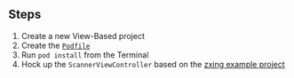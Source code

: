 Steps
-----

1. Create a new View-Based project
2. Create the [`Podfile`][podfile]
3. Run `pod install` from the Terminal
4. Hock up the `ScannerViewController` based on the [zxing example project][zxing]

[podfile]: https://raw.github.com/besi/ios-quickies/master/QRCodeReader/Podfile
[zxing]: https://github.com/TheLevelUp/ZXingObjC/tree/master/examples/BarcodeScanner 